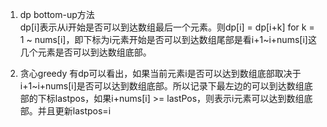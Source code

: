 1. dp bottom-up方法  
dp[i]表示从i开始是否可以到达数组最后一个元素。则dp[i] = dp[i+k] for k = 1 ~ nums[i]，即下标为i元素开始是否可以到达数组尾部是看i+1~i+nums[i]这几个元素是否可以到达数组底部。

2. 贪心greedy
有dp可以看出，如果当前元素i是否可以达到数组底部取决于i+1~i+nums[i]是否可以达到数组底部。所以记录下最左边的可以到达数组底部的下标lastpos，如果i+nums[i] >= lastPos，则表示i元素可以达到数组底部。并且更新lastpos=i